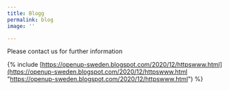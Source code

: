 ```yaml
---
title: Blogg
permalink: blog
image: ''

---
```

Please contact us for further information

{% include [https://openup-sweden.blogspot.com/2020/12/httpswww.html](https://openup-sweden.blogspot.com/2020/12/httpswww.html "https://openup-sweden.blogspot.com/2020/12/httpswww.html") %}